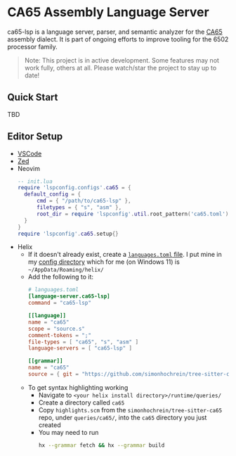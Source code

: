 # CA65 Assembly Language Server

ca65-lsp is a language server, parser, and semantic analyzer for the [CA65](https://cc65.github.io/doc/ca65.html)
assembly dialect. It is part of ongoing efforts to improve tooling for the 6502 processor family.

> Note: This project is in active development. Some features may not work fully, others at all. Please watch/star the
> project to stay up to date!

## Quick Start

TBD

## Editor Setup

- [VSCode](https://github.com/simonhochrein/ca65-code)
- [Zed](https://github.com/simonhochrein/ca65-zed)
- Neovim
  ```lua
  -- init.lua
  require 'lspconfig.configs'.ca65 = {
  	default_config = {
  		cmd = { "/path/to/ca65-lsp" },
  		filetypes = { "s", "asm" },
  		root_dir = require 'lspconfig'.util.root_pattern('ca65.toml')
  	}
  }
  require 'lspconfig'.ca65.setup{}
  ```
- Helix
    - If it doesn't already exist, create a [
      `languages.toml` file](https://docs.helix-editor.com/languages.html#languagestoml-files). I put mine in
      my [config directory](https://docs.helix-editor.com/configuration.html) which for me (on Windows 11) is
      `~/AppData/Roaming/helix/`
    - Add the following to it:
      ```toml
      # languages.toml
      [language-server.ca65-lsp]
      command = "ca65-lsp"
      
      [[language]]
      name = "ca65"
      scope = "source.s"
      comment-tokens = ";"
      file-types = [ "ca65", "s", "asm" ]
      language-servers = [ "ca65-lsp" ]
      
      [[grammar]]
      name = "ca65"
      source = { git = "https://github.com/simonhochrein/tree-sitter-ca65", rev = "9e73befb5c3c6852f905964c22740c9605b03af8" }
      ```
    - To get syntax highlighting working
        - Navigate to `<your helix install directory>/runtime/queries/`
        - Create a directory called `ca65`
        - Copy `highlights.scm` from the `simonhochrein/tree-sitter-ca65` repo, under `queries/ca65/`, into the `ca65`
          directory you just created
        - You may need to run
          ```bash
          hx --grammar fetch && hx --grammar build
          ```

